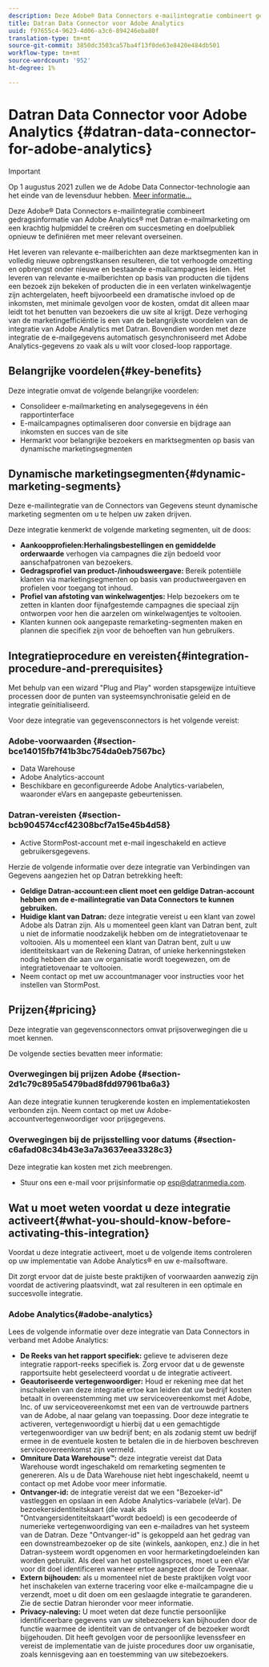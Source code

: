 ```yaml
---
description: Deze Adobe® Data Connectors e-mailintegratie combineert gedragsinformatie van Adobe Analytics® met Datran e-mailmarketing om een krachtig hulpmiddel te creëren om succesmeting en doelpubliek opnieuw te definiëren met meer relevant overseinen.
title: Datran Data Connector voor Adobe Analytics
uuid: f97655c4-9623-4d06-a3c6-894246eba80f
translation-type: tm+mt
source-git-commit: 3850dc3503ca57ba4f13f0de63e8420e484db501
workflow-type: tm+mt
source-wordcount: '952'
ht-degree: 1%

---
```



# Datran Data Connector voor Adobe Analytics {#datran-data-connector-for-adobe-analytics}

>[!IMPORTANT]
>
>Op 1 augustus 2021 zullen we de Adobe Data Connector-technologie aan het einde van de levensduur hebben. [Meer informatie...](/help/import/data-connectors/data-connectors-eol.md)

Deze Adobe® Data Connectors e-mailintegratie combineert gedragsinformatie van Adobe Analytics® met Datran e-mailmarketing om een krachtig hulpmiddel te creëren om succesmeting en doelpubliek opnieuw te definiëren met meer relevant overseinen.

Het leveren van relevante e-mailberichten aan deze marktsegmenten kan in volledig nieuwe opbrengstkansen resulteren, die tot verhoogde omzetting en opbrengst onder nieuwe en bestaande e-mailcampagnes leiden. Het leveren van relevante e-mailberichten op basis van producten die tijdens een bezoek zijn bekeken of producten die in een verlaten winkelwagentje zijn achtergelaten, heeft bijvoorbeeld een dramatische invloed op de inkomsten, met minimale gevolgen voor de kosten, omdat dit alleen maar leidt tot het benutten van bezoekers die uw site al krijgt. Deze verhoging van de marketingefficiëntie is een van de belangrijkste voordelen van de integratie van Adobe Analytics met Datran. Bovendien worden met deze integratie de e-mailgegevens automatisch gesynchroniseerd met Adobe Analytics-gegevens zo vaak als u wilt voor closed-loop rapportage.

## Belangrijke voordelen{#key-benefits}

Deze integratie omvat de volgende belangrijke voordelen:

* Consolideer e-mailmarketing en analysegegevens in één rapportinterface
* E-mailcampagnes optimaliseren door conversie en bijdrage aan inkomsten en succes van de site
* Hermarkt voor belangrijke bezoekers en marktsegmenten op basis van dynamische marketingsegmenten

## Dynamische marketingsegmenten{#dynamic-marketing-segments}

Deze e-mailintegratie van de Connectors van Gegevens steunt dynamische marketing segmenten om u te helpen uw zaken drijven.

Deze integratie kenmerkt de volgende marketing segmenten, uit de doos:

* **Aankoopprofielen:Herhalingsbestellingen en gemiddelde orderwaarde** verhogen via campagnes die zijn bedoeld voor aanschafpatronen van bezoekers.
* **Gedragsprofiel van product-/inhoudsweergave:** Bereik potentiële klanten via marketingsegmenten op basis van productweergaven en profielen voor toegang tot inhoud.
* **Profiel van afstoting van winkelwagentjes:** Help bezoekers om te zetten in klanten door fijnafgestemde campagnes die speciaal zijn ontworpen voor hen die aarzelen om winkelwagentjes te voltooien.
* Klanten kunnen ook aangepaste remarketing-segmenten maken en plannen die specifiek zijn voor de behoeften van hun gebruikers.

## Integratieprocedure en vereisten{#integration-procedure-and-prerequisites}

Met behulp van een wizard &quot;Plug and Play&quot; worden stapsgewijze intuïtieve processen door de punten van systeemsynchronisatie geleid en de integratie geïnitialiseerd.

Voor deze integratie van gegevensconnectors is het volgende vereist:

### Adobe-voorwaarden {#section-bce14015fb7f41b3bc754da0eb7567bc}

* Data Warehouse
* Adobe Analytics-account
* Beschikbare en geconfigureerde Adobe Analytics-variabelen, waaronder eVars en aangepaste gebeurtenissen.

### Datran-vereisten {#section-bcb904574ccf42308bcf7a15e45b4d58}

* Active StormPost-account met e-mail ingeschakeld en actieve gebruikersgegevens.

Herzie de volgende informatie over deze integratie van Verbindingen van Gegevens aangezien het op Datran betrekking heeft:

* **Geldige Datran-account:een client moet een geldige Datran-account hebben om de e-mailintegratie van Data Connectors te kunnen gebruiken.** 
* **Huidige klant van Datran:** deze integratie vereist u een klant van zowel Adobe als Datran zijn. Als u momenteel geen klant van Datran bent, zult u niet de informatie noodzakelijk hebben om de integratietovenaar te voltooien. Als u momenteel een klant van Datran bent, zult u uw identiteitskaart van de Rekening Datran, of unieke herkenningsteken nodig hebben die aan uw organisatie wordt toegewezen, om de integratietovenaar te voltooien.
* Neem contact op met uw accountmanager voor instructies voor het instellen van StormPost.

## Prijzen{#pricing}

Deze integratie van gegevensconnectors omvat prijsoverwegingen die u moet kennen.

De volgende secties bevatten meer informatie:

### Overwegingen bij prijzen Adobe {#section-2d1c79c895a5479bad8fdd97961ba6a3}

Aan deze integratie kunnen terugkerende kosten en implementatiekosten verbonden zijn. Neem contact op met uw Adobe-accountvertegenwoordiger voor prijsgegevens.

### Overwegingen bij de prijsstelling voor datums {#section-c6afad08c34b43e3a7a3637eea3328c3}

Deze integratie kan kosten met zich meebrengen.

* Stuur ons een e-mail voor prijsinformatie op esp@datranmedia.com.

## Wat u moet weten voordat u deze integratie activeert{#what-you-should-know-before-activating-this-integration}

Voordat u deze integratie activeert, moet u de volgende items controleren op uw implementatie van Adobe Analytics® en uw e-mailsoftware.

Dit zorgt ervoor dat de juiste beste praktijken of voorwaarden aanwezig zijn voordat de activering plaatsvindt, wat zal resulteren in een optimale en succesvolle integratie.

### Adobe Analytics{#adobe-analytics}

Lees de volgende informatie over deze integratie van Data Connectors in verband met Adobe Analytics:

* **De Reeks van het rapport specifiek:** gelieve te adviseren deze integratie rapport-reeks specifiek is. Zorg ervoor dat u de gewenste rapportsuite hebt geselecteerd voordat u de integratie activeert.
* **Geautoriseerde vertegenwoordiger:** Houd er rekening mee dat het inschakelen van deze integratie ertoe kan leiden dat uw bedrijf kosten betaalt in overeenstemming met uw serviceovereenkomst met Adobe, Inc. of uw serviceovereenkomst met een van de vertrouwde partners van de Adobe, al naar gelang van toepassing. Door deze integratie te activeren, vertegenwoordigt u hierbij dat u een gemachtigde vertegenwoordiger van uw bedrijf bent; en als zodanig stemt uw bedrijf ermee in de eventuele kosten te betalen die in de hierboven beschreven serviceovereenkomst zijn vermeld.
* **Omniture Data Warehouse™:** deze integratie vereist dat Data Warehouse wordt ingeschakeld om remarketing segmenten te genereren. Als u de Data Warehouse niet hebt ingeschakeld, neemt u contact op met Adobe voor meer informatie.
* **Ontvanger-id:** de integratie vereist dat we een &quot;Bezoeker-id&quot; vastleggen en opslaan in een Adobe Analytics-variabele (eVar). De bezoekersidentiteitskaart (die vaak als &quot;Ontvangersidentiteitskaart&quot;wordt bedoeld) is een gecodeerde of numerieke vertegenwoordiging van een e-mailadres van het systeem van de Datran. Deze &quot;Ontvanger-id&quot; is gekoppeld aan het gedrag van een downstreambezoeker op de site (winkels, aankopen, enz.) die in het Datran-systeem wordt opgenomen en voor hermarketingdoeleinden kan worden gebruikt. Als deel van het opstellingsproces, moet u een eVar voor dit doel identificeren wanneer ertoe aangezet door de Tovenaar.
* **Extern bijhouden:** als u momenteel niet de beste praktijken volgt voor het inschakelen van externe tracering voor elke e-mailcampagne die u verzendt, moet u dit doen om een geslaagde integratie te garanderen. Zie de sectie Datran hieronder voor meer informatie.
* **Privacy-naleving:** U moet weten dat deze functie persoonlijke identificeerbare gegevens van uw sitebezoekers kan bijhouden door de functie waarmee de identiteit van de ontvanger of de bezoeker wordt bijgehouden. Dit heeft gevolgen voor de persoonlijke levenssfeer en vereist de implementatie van de juiste procedures door uw organisatie, zoals kennisgeving aan en toestemming van uw sitebezoekers.
